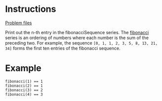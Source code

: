 # Instructions
[Problem files](.)

Print out the n-th entry in the fibonacciSequence series. The [fibonacci](https://en.wikipedia.org/wiki/Fibonacci_number) series is an
ordering of numbers where each number is the sum of the preceding two. For example, the sequence `[0, 1, 1, 2, 3, 5, 8, 13, 21, 34]` forms
the first ten entries of the fibonacci sequence.

# Example
```
fibonacci(1) == 1
fibonacci(2) == 1
fibonacci(3) == 2
fibonacci(4) == 3
```

